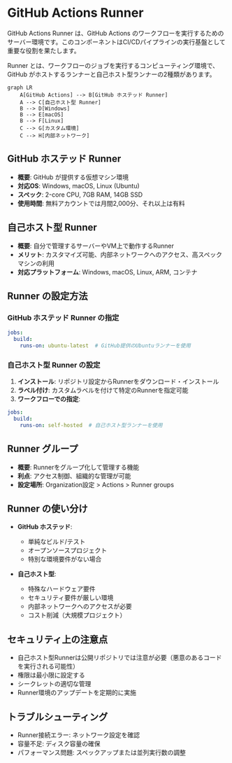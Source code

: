 # GitHub Actions Runner

GitHub Actions Runner は、GitHub Actions のワークフローを実行するためのサーバー環境です。このコンポーネントはCI/CDパイプラインの実行基盤として重要な役割を果たします。

Runner とは、ワークフローのジョブを実行するコンピューティング環境で、GitHub がホストするランナーと自己ホスト型ランナーの2種類があります。

```mermaid
graph LR
    A[GitHub Actions] --> B[GitHub ホステッド Runner]
    A --> C[自己ホスト型 Runner]
    B --> D[Windows]
    B --> E[macOS]
    B --> F[Linux]
    C --> G[カスタム環境]
    C --> H[内部ネットワーク]
```

## GitHub ホステッド Runner

- **概要**: GitHub が提供する仮想マシン環境
- **対応OS**: Windows, macOS, Linux (Ubuntu)
- **スペック**: 2-core CPU, 7GB RAM, 14GB SSD
- **使用時間**: 無料アカウントでは月間2,000分、それ以上は有料

## 自己ホスト型 Runner

- **概要**: 自分で管理するサーバーやVM上で動作するRunner
- **メリット**: カスタマイズ可能、内部ネットワークへのアクセス、高スペックマシンの利用
- **対応プラットフォーム**: Windows, macOS, Linux, ARM, コンテナ

## Runner の設定方法

### GitHub ホステッド Runner の指定

```yaml
jobs:
  build:
    runs-on: ubuntu-latest  # GitHub提供のUbuntuランナーを使用
```

### 自己ホスト型 Runner の設定

1. **インストール**: リポジトリ設定からRunnerをダウンロード・インストール
2. **ラベル付け**: カスタムラベルを付けて特定のRunnerを指定可能
3. **ワークフローでの指定**:

```yaml
jobs:
  build:
    runs-on: self-hosted  # 自己ホスト型ランナーを使用
```

## Runner グループ

- **概要**: Runnerをグループ化して管理する機能
- **利点**: アクセス制御、組織的な管理が可能
- **設定場所**: Organization設定 > Actions > Runner groups

## Runner の使い分け

- **GitHub ホステッド**: 
  - 単純なビルド/テスト
  - オープンソースプロジェクト
  - 特別な環境要件がない場合

- **自己ホスト型**:
  - 特殊なハードウェア要件
  - セキュリティ要件が厳しい環境
  - 内部ネットワークへのアクセスが必要
  - コスト削減（大規模プロジェクト）

## セキュリティ上の注意点

- 自己ホスト型Runnerは公開リポジトリでは注意が必要（悪意のあるコードを実行される可能性）
- 権限は最小限に設定する
- シークレットの適切な管理
- Runner環境のアップデートを定期的に実施

## トラブルシューティング

- Runner接続エラー: ネットワーク設定を確認
- 容量不足: ディスク容量の確保
- パフォーマンス問題: スペックアップまたは並列実行数の調整
